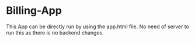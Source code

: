 # Billing-App

This App can be directly run by using the app.html file. No need of server to run this as there is no backend changes.
